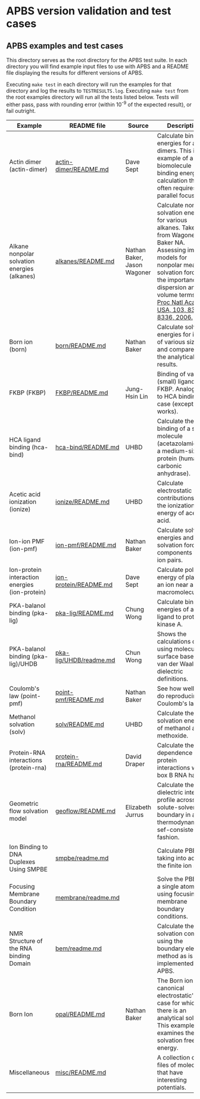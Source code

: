 # APBS version validation and test cases

## APBS examples and test cases

This directory serves as the root directory for the APBS test suite.
In each directory you will find example input files to use with APBS and a README file displaying the results for different versions of APBS.

Executing <code>make test</code> in each directory will run the examples for that directory and log the results to <code>TESTRESULTS.log</code>.
Executing <code>make test</code> from the root examples directory will run all the tests listed below.
Tests will either pass, pass with rounding error (within 10<sup>-9</sup> of the expected result), or fail outright.

| Example | README file | Source | Description | 
| ---- | ---- | ---- | ---- | 
| Actin dimer (actin-dimer) | [actin-dimer/README.md](actin-dimer/README.md) | Dave Sept | Calculate binding energies for actin dimers. This is an example of a large biomolecule binding energy calculation that often requires parallel focusing. | 
| Alkane nonpolar solvation energies (alkanes) | [alkanes/README.md](alkanes/README.md) | Nathan Baker, Jason Wagoner | Calculate nonpolar solvation energies for various alkanes.  Taken from Wagoner JA, Baker NA. Assessing implicit models for nonpolar mean solvation forces: the importance of dispersion and volume terms. [Proc Natl Acad Sci USA, 103, 8331-8336, 2006.](http://dx.doi.org/10.1073/pnas.0600118103) |
| Born ion (born) | [born/README.md](born/README.md) | Nathan Baker | Calculate solvation energies for ions of various sizes and compare to the analytical results. |
| FKBP (FKBP) | [FKBP/README.md](FKBP/README.md) | Jung-Hsin Lin | Binding of various (small) ligands to FKBP.  Analogous to HCA binding case (except it works). |
| HCA ligand binding (hca-bind) | [hca-bind/README.md](hca-bind/README.md) | UHBD | Calculate the binding of a small molecule (acetazolamide) to a medium-sized protein (human carbonic anhydrase). |
| Acetic acid ionization (ionize) | [ionize/README.md](ionize/README.md) | UHBD | Calculate electrostatic contributions to the ionization energy of acetic acid. | 
| Ion-ion PMF (ion-pmf) | [ion-pmf/README.md](ion-pmf/README.md) | Nathan Baker | Calculate solvation energies and solvation force components for ion pairs. |
| Ion-protein interaction energies (ion-protein) | [ion-protein/README.md](ion-protein/README.md) | Dave Sept | Calculate polar energy of placing an ion near a macromolecule. |
| PKA-balanol binding (pka-lig) | [pka-lig/README.md](pka-lig/README.md) | Chung Wong | Calculate binding energies of a ligand to protein kinase A. |
| PKA-balanol binding (pka-lig)/UHDB | [pka-lig/UHDB/readme.md](pka-lig/UHDB/readme.md)| Chun Wong | Shows the calculations done using molecular surface based and van der Waals dielectric definitions. |
| Coulomb's law (point-pmf) | [point-pmf/README.md](point-pmf/README.md) | Nathan Baker | See how well we do reproducing Coulomb's law. |
| Methanol solvation (solv) | [solv/README.md](solv/README.md) | UHBD | Calculate the solvation energies of methanol and methoxide. | 
| Protein-RNA interactions (protein-rna) | [protein-rna/README.md](protein-rna/README.md) | David Draper | Calculate the salt dependence of protein interactions with box B RNA hairpin. |
| Geometric flow solvation model | [geoflow/README.md](geoflow/README.md) | Elizabeth Jurrus | Calculate the dielectric interface profile across the solute-solvent boundary in a thermodynamically sef-consistent fashion. |
| Ion Binding to DNA Duplexes Using SMPBE| [smpbe/readme.md](smpbe/reamdme.md) | | Calculate PBE taking into account the finite ion size. |
| Focusing Membrane Boundary Condition| [membrane/readme.md](membrane/readme.md) | | Solve the PBE with a single atom using focusing membrane boundary conditions. |
| NMR Structure of the RNA binding Domain | [bem/readme.md](bem/readme.md) | | Calculate the solvation complex using the boundary element method as is implemented in APBS. |
| Born Ion | [opal/README.md](opal/README.md) | Nathan Baker | The Born ion is a canonical electrostatic's test case for which there is an analytical solution. This example examines the solvation free energy. |
| Miscellaneous | [misc/README.md](misc/README.md) | | A collection of pqr files of molecules that have interesting potentials. |